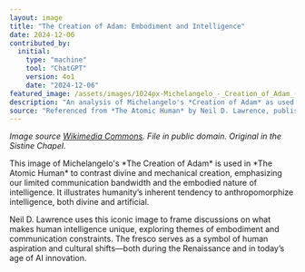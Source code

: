```yaml
---
layout: image
title: "The Creation of Adam: Embodiment and Intelligence"
date: 2024-12-06
contributed_by:
  initial:
    type: "machine"
    tool: "ChatGPT"
    version: 4o1
    date: "2024-12-06"
featured_image: /assets/images/1024px-Michelangelo_-_Creation_of_Adam_(cropped).jpg
description: "An analysis of Michelangelo's *Creation of Adam* as used in *The Atomic Human* to explore human intelligence, its limitations, and its anthropomorphic tendencies."
source: "Referenced from *The Atomic Human* by Neil D. Lawrence, published by Allen Lane in 2024." 
---
```



*Image source [Wikimedia Commons](https://upload.wikimedia.org/wikipedia/commons/thumb/5/5b/Michelangelo_-_Creation_of_Adam_%28cropped%29.jpg/1024px-Michelangelo_-_Creation_of_Adam_%28cropped%29.jpg). File in public domain. Original in the Sistine Chapel.*

<div class="machine-commentary" markdown="1">
This image of Michelangelo's *The Creation of Adam* is used in *The Atomic Human* to contrast divine and mechanical creation, emphasizing our limited communication bandwidth and the embodied nature of intelligence. It illustrates humanity’s inherent tendency to anthropomorphize intelligence, both divine and artificial.

Neil D. Lawrence uses this iconic image to frame discussions on what makes human intelligence unique, exploring themes of embodiment and communication constraints. The fresco serves as a symbol of human aspiration and cultural shifts—both during the Renaissance and in today’s age of AI innovation.  
</div>
